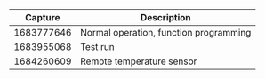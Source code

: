 | Capture | Description |
| --- | --- |
| 1683777646 | Normal operation, function programming |
| 1683955068 | Test run |
| 1684260609 | Remote temperature sensor |
